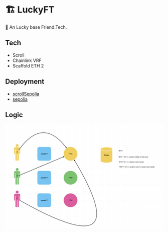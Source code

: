 # 🏗 LuckyFT


🧪 An Lucky base Friend.Tech.

## Tech

* Scroll
* Chainlink VRF
* Scaffold ETH 2

## Deployment

* [scrollSepolia](https://sepolia.scrollscan.dev/address/0xe1ed02b3265edc215270522a2b2b7c682b409515)
* [sepolia](https://sepolia.etherscan.io/address/0x7e8a36c00e54c5865673dca380bc34a3748dd53d)


## Logic

![logic](./logic.png)
